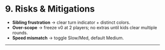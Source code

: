 # 9. Risks & Mitigations

* **Sibling frustration** → clear turn indicator + distinct colors.
* **Over-scope** → freeze v0 at 2 players; no extras until kids clear multiple rounds.
* **Speed mismatch** → toggle Slow/Med, default Medium.

---
